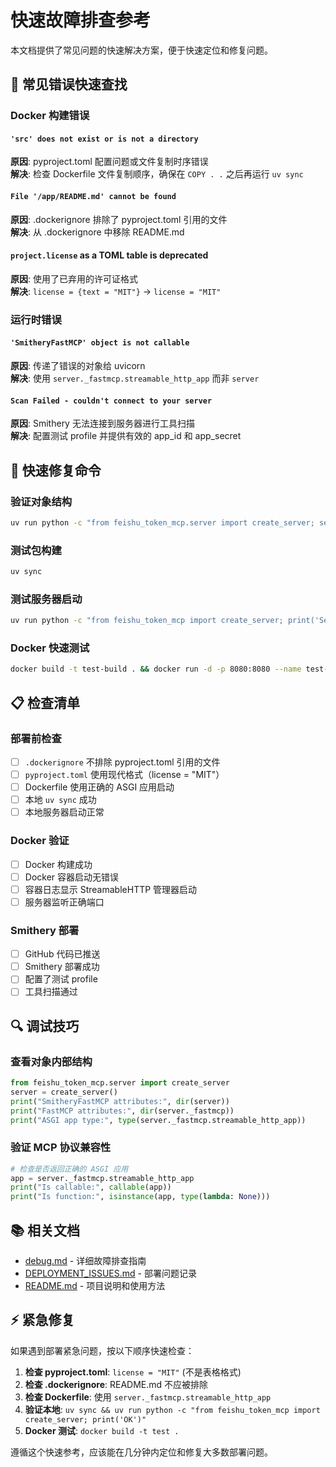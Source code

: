 # 快速故障排查参考

本文档提供了常见问题的快速解决方案，便于快速定位和修复问题。

## 🚨 常见错误快速查找

### Docker 构建错误

#### `'src' does not exist or is not a directory`
**原因**: pyproject.toml 配置问题或文件复制时序错误  
**解决**: 检查 Dockerfile 文件复制顺序，确保在 `COPY . .` 之后再运行 `uv sync`

#### `File '/app/README.md' cannot be found`
**原因**: .dockerignore 排除了 pyproject.toml 引用的文件  
**解决**: 从 .dockerignore 中移除 README.md

#### `project.license` as a TOML table is deprecated
**原因**: 使用了已弃用的许可证格式  
**解决**: `license = {text = "MIT"}` → `license = "MIT"`

### 运行时错误

#### `'SmitheryFastMCP' object is not callable`
**原因**: 传递了错误的对象给 uvicorn  
**解决**: 使用 `server._fastmcp.streamable_http_app` 而非 `server`

#### `Scan Failed - couldn't connect to your server`
**原因**: Smithery 无法连接到服务器进行工具扫描  
**解决**: 配置测试 profile 并提供有效的 app_id 和 app_secret

## 🔧 快速修复命令

### 验证对象结构
```bash
uv run python -c "from feishu_token_mcp.server import create_server; server = create_server(); print('ASGI app callable:', callable(server._fastmcp.streamable_http_app))"
```

### 测试包构建
```bash
uv sync
```

### 测试服务器启动
```bash
uv run python -c "from feishu_token_mcp import create_server; print('Server OK')"
```

### Docker 快速测试
```bash
docker build -t test-build . && docker run -d -p 8080:8080 --name test-container -e PORT=8080 test-build && docker logs test-container
```

## 📋 检查清单

### 部署前检查
- [ ] `.dockerignore` 不排除 pyproject.toml 引用的文件
- [ ] `pyproject.toml` 使用现代格式（license = "MIT"）
- [ ] Dockerfile 使用正确的 ASGI 应用启动
- [ ] 本地 `uv sync` 成功
- [ ] 本地服务器启动正常

### Docker 验证
- [ ] Docker 构建成功
- [ ] Docker 容器启动无错误
- [ ] 容器日志显示 StreamableHTTP 管理器启动
- [ ] 服务器监听正确端口

### Smithery 部署
- [ ] GitHub 代码已推送
- [ ] Smithery 部署成功
- [ ] 配置了测试 profile
- [ ] 工具扫描通过

## 🔍 调试技巧

### 查看对象内部结构
```python
from feishu_token_mcp.server import create_server
server = create_server()
print("SmitheryFastMCP attributes:", dir(server))
print("FastMCP attributes:", dir(server._fastmcp))
print("ASGI app type:", type(server._fastmcp.streamable_http_app))
```

### 验证 MCP 协议兼容性
```python
# 检查是否返回正确的 ASGI 应用
app = server._fastmcp.streamable_http_app
print("Is callable:", callable(app))
print("Is function:", isinstance(app, type(lambda: None)))
```

## 📚 相关文档

- [debug.md](./debug.md) - 详细故障排查指南
- [DEPLOYMENT_ISSUES.md](./DEPLOYMENT_ISSUES.md) - 部署问题记录
- [README.md](./README.md) - 项目说明和使用方法

## ⚡ 紧急修复

如果遇到部署紧急问题，按以下顺序快速检查：

1. **检查 pyproject.toml**: `license = "MIT"` (不是表格格式)
2. **检查 .dockerignore**: README.md 不应被排除
3. **检查 Dockerfile**: 使用 `server._fastmcp.streamable_http_app`
4. **验证本地**: `uv sync && uv run python -c "from feishu_token_mcp import create_server; print('OK')"`
5. **Docker 测试**: `docker build -t test .`

遵循这个快速参考，应该能在几分钟内定位和修复大多数部署问题。